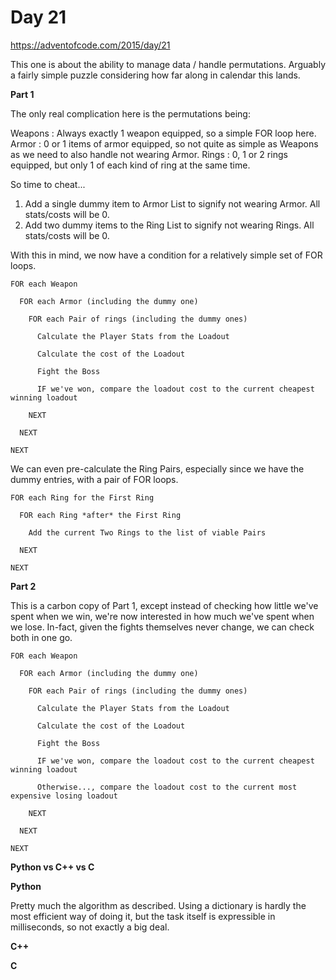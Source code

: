 # Day 21

https://adventofcode.com/2015/day/21

This one is about the ability to manage data / handle permutations.  Arguably a fairly simple puzzle considering how far along in calendar this lands.

**Part 1**

The only real complication here is the permutations being:

Weapons : Always exactly 1 weapon equipped, so a simple FOR loop here.
Armor   : 0 or 1 items of armor equipped, so not quite as simple as Weapons as we need to also handle not wearing Armor.
Rings   : 0, 1 or 2 rings equipped, but only 1 of each kind of ring at the same time.

So time to cheat...

1.  Add a single dummy item to Armor List to signify not wearing Armor.  All stats/costs will be 0.
2.  Add two dummy items to the Ring List to signify not wearing Rings.  All stats/costs will be 0.

With this in mind, we now have a condition for a relatively simple set of FOR loops.

    FOR each Weapon
    
      FOR each Armor (including the dummy one)
      
        FOR each Pair of rings (including the dummy ones)
        
          Calculate the Player Stats from the Loadout

          Calculate the cost of the Loadout

          Fight the Boss

          IF we've won, compare the loadout cost to the current cheapest winning loadout

        NEXT

      NEXT

    NEXT

We can even pre-calculate the Ring Pairs, especially since we have the dummy entries, with a pair of FOR loops.

    FOR each Ring for the First Ring
    
      FOR each Ring *after* the First Ring

        Add the current Two Rings to the list of viable Pairs

      NEXT

    NEXT

**Part 2**

This is a carbon copy of Part 1, except instead of checking how little we've spent when we win, we're now interested in how much we've spent when we lose.  In-fact, given the fights themselves never change, we can check both in one go.


    FOR each Weapon
    
      FOR each Armor (including the dummy one)
      
        FOR each Pair of rings (including the dummy ones)
        
          Calculate the Player Stats from the Loadout

          Calculate the cost of the Loadout

          Fight the Boss

          IF we've won, compare the loadout cost to the current cheapest winning loadout

          Otherwise..., compare the loadout cost to the current most expensive losing loadout

        NEXT

      NEXT

    NEXT

**Python vs C++ vs C**

**Python**

Pretty much the algorithm as described.  Using a dictionary is hardly the most efficient way of doing it, but the task itself is expressible in milliseconds, so not exactly a big deal.

**C++**

**C**

